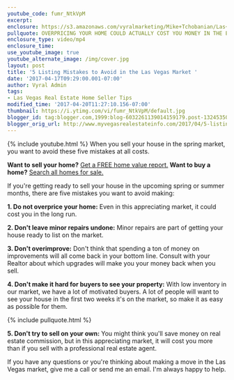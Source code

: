 ```yaml
---
youtube_code: fumr_NtkVpM
excerpt:
enclosure: https://s3.amazonaws.com/vyralmarketing/Mike+Tchobanian/Las+Vegas+Real+Estate-+5+listing+mistakes+to+avoid+at+all+costs.mp4
pullquote: OVERPRICING YOUR HOME COULD ACTUALLY COST YOU MONEY IN THE END.
enclosure_type: video/mp4
enclosure_time:
use_youtube_image: true
youtube_alternate_image: /img/cover.jpg
layout: post
title: '5 Listing Mistakes to Avoid in the Las Vegas Market '
date: '2017-04-17T09:29:00.001-07:00'
author: Vyral Admin
tags:
- Las Vegas Real Estate Home Seller Tips
modified_time: '2017-04-20T11:27:10.156-07:00'
thumbnail: https://i.ytimg.com/vi/fumr_NtkVpM/default.jpg
blogger_id: tag:blogger.com,1999:blog-6032261139014159179.post-132453508513334981
blogger_orig_url: http://www.myvegasrealestateinfo.com/2017/04/5-listing-mistakes-to-avoid-in-las.html
---
```

{% include youtube.html %}
When you sell your house in the spring market, you want to avoid these five mistakes at all costs.

**Want to sell your home?** <a href="http://www.vegascapital.com/index.php/free-home-value/" target="_blank">Get a FREE home value report.</a>
**Want to buy a home?** <a href="http://www.vegascapital.com/index.php/homes-for-sale-search-advanced/" target="_blank">Search all homes for sale.</a>

If you're getting ready to sell your house in the upcoming spring or summer months, there are five mistakes you want to avoid making:

**1. Do not overprice your home:** Even in this appreciating market, it could cost you in the long run.

**2. Don't leave minor repairs undone:** Minor repairs are part of getting your house ready to list on the market.

**3. Don't overimprove:** Don't think that spending a ton of money on improvements will all come back in your bottom line. Consult with your Realtor about which upgrades will make you your money back when you sell.

**4. Don't make it hard for buyers to see your property:** With low inventory in our market, we have a lot of motivated buyers. A lot of people will want to see your house in the first two weeks it's on the market, so make it as easy as possible for them.

{% include pullquote.html %}

**5. Don't try to sell on your own:** You might think you'll save money on real estate commission, but in this appreciating market, it will cost you more than if you sell with a professional real estate agent.

If you have any questions or you're thinking about making a move in the Las Vegas market, give me a call or send me an email. I'm always happy to help.
